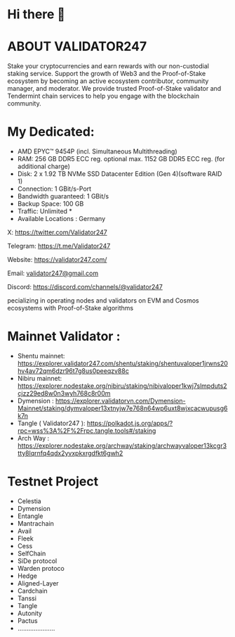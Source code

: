 # Hi there 👋
# ABOUT VALIDATOR247
Stake your cryptocurrencies and earn rewards with our non-custodial staking service. Support the growth of Web3 and the Proof-of-Stake ecosystem by becoming an active ecosystem contributor, community manager, and moderator. We provide trusted Proof-of-Stake validator and Tendermint chain services to help you engage with the blockchain community.

# My Dedicated:

- AMD EPYC™ 9454P (incl. Simultaneous Multithreading)
- RAM:	256 GB DDR5 ECC reg. optional max. 1152 GB DDR5 ECC reg. (for additional charge)
- Disk:	2 x 1.92 TB NVMe SSD Datacenter Edition (Gen 4)(software RAID 1)
- Connection:	1 GBit/s-Port
- Bandwidth guaranteed:	1 GBit/s
- Backup Space:	100 GB
- Traffic:	Unlimited *
- Available Locations	: Germany

X:  https://twitter.com/Validator247

Telegram: https://t.me/Validator247

Website: https://validator247.com/

Email: validator247@gmail.com 

Discord: https://discord.com/channels/@validator247

pecializing in operating nodes and validators on EVM and Cosmos ecosystems with Proof-of-Stake algorithms

# Mainnet Validator :
- Shentu mainnet: https://explorer.validator247.com/shentu/staking/shentuvaloper1jrwns20hv4av72qm6dzr96t7g8us0peeqzv88c
- Nibiru mainnet: https://explorer.nodestake.org/nibiru/staking/nibivaloper1kwj7slmpduts2cjzz29ed8w0n3wyh768c8r00m
- Dymension : https://explorer.validatorvn.com/Dymension-Mainnet/staking/dymvaloper13xtnyjw7e768n64wp6uxt8wjxcacwupusg6k7n
- Tangle ( Validator247 ): https://polkadot.js.org/apps/?rpc=wss%3A%2F%2Frpc.tangle.tools#/staking
- Arch Way : https://explorer.nodestake.org/archway/staking/archwayvaloper13kcgr3tty8lqrnfq4qdx2yvxpkxrgdfkt6gwh2


# Testnet Project 
- Celestia
- Dymension
- Entangle
- Mantrachain
- Avail
- Fleek
- Cess
- SelfChain
- SiDe protocol
- Warden protoco
- Hedge
- Aligned-Layer
- Cardchain
- Tanssi
- Tangle
- Autonity
- Pactus
- .....................


